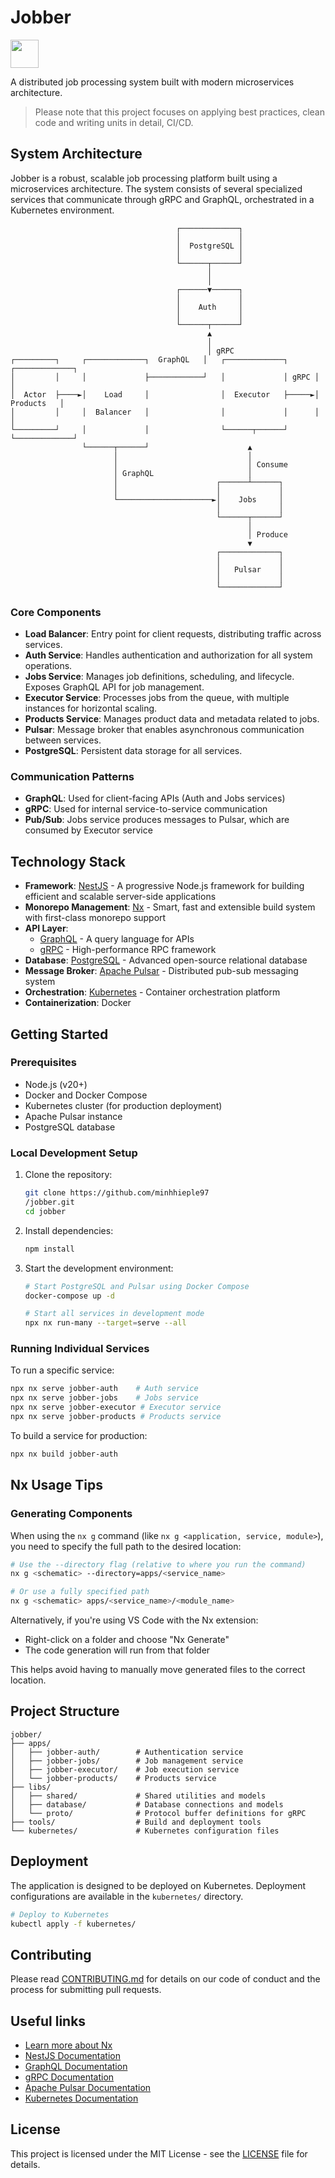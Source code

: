 # Jobber

<a alt="Nx logo" href="https://nx.dev" target="_blank" rel="noreferrer"><img src="https://raw.githubusercontent.com/nrwl/nx/master/images/nx-logo.png" width="45"></a>

A distributed job processing system built with modern microservices architecture.

> Please note that this project focuses on applying best practices, clean code and writing units in detail, CI/CD.

## System Architecture

Jobber is a robust, scalable job processing platform built using a microservices architecture. The system consists of several specialized services that communicate through gRPC and GraphQL, orchestrated in a Kubernetes environment.

```
                                     ┌─────────────┐
                                     │             │
                                     │  PostgreSQL │
                                     │             │
                                     └──────┬──────┘
                                            │
                                            │
                                     ┌──────▼──────┐
                                     │             │
                                     │    Auth     │
                                     │             │
                                     └──────┬──────┘
                                            ▲
                                            │
                                            │ gRPC
┌─────────┐     ┌─────────────┐  GraphQL   │   ┌─────────────┐      ┌─────────────┐
│         │     │             ├────────────┘   │             │ gRPC │             │
│  Actor  ├────►│    Load     │                │  Executor   ├─────►│  Products   │
│         │     │  Balancer   │                │             │      │             │
└─────────┘     │             │                └──────┬──────┘      └─────────────┘
                └──────┬──────┘                      ▲
                       │                             │
                       │                             │ Consume
                       │ GraphQL                     │
                       │                      ┌──────┴──────┐
                       │                      │             │
                       └─────────────────────►│    Jobs     │
                                              │             │
                                              └──────┬──────┘
                                                     │
                                                     │ Produce
                                                     ▼
                                              ┌─────────────┐
                                              │             │
                                              │   Pulsar    │
                                              │             │
                                              └─────────────┘
```

### Core Components

- **Load Balancer**: Entry point for client requests, distributing traffic across services.
- **Auth Service**: Handles authentication and authorization for all system operations.
- **Jobs Service**: Manages job definitions, scheduling, and lifecycle. Exposes GraphQL API for job management.
- **Executor Service**: Processes jobs from the queue, with multiple instances for horizontal scaling.
- **Products Service**: Manages product data and metadata related to jobs.
- **Pulsar**: Message broker that enables asynchronous communication between services.
- **PostgreSQL**: Persistent data storage for all services.

### Communication Patterns

- **GraphQL**: Used for client-facing APIs (Auth and Jobs services)
- **gRPC**: Used for internal service-to-service communication
- **Pub/Sub**: Jobs service produces messages to Pulsar, which are consumed by Executor service

## Technology Stack

- **Framework**: [NestJS](https://nestjs.com/) - A progressive Node.js framework for building efficient and scalable server-side applications
- **Monorepo Management**: [Nx](https://nx.dev/) - Smart, fast and extensible build system with first-class monorepo support
- **API Layer**:
  - [GraphQL](https://graphql.org/) - A query language for APIs
  - [gRPC](https://grpc.io/) - High-performance RPC framework
- **Database**: [PostgreSQL](https://www.postgresql.org/) - Advanced open-source relational database
- **Message Broker**: [Apache Pulsar](https://pulsar.apache.org/) - Distributed pub-sub messaging system
- **Orchestration**: [Kubernetes](https://kubernetes.io/) - Container orchestration platform
- **Containerization**: Docker

## Getting Started

### Prerequisites

- Node.js (v20+)
- Docker and Docker Compose
- Kubernetes cluster (for production deployment)
- Apache Pulsar instance
- PostgreSQL database

### Local Development Setup

1. Clone the repository:

   ```sh
   git clone https://github.com/minhhieple97
   /jobber.git
   cd jobber
   ```

2. Install dependencies:

   ```sh
   npm install
   ```

3. Start the development environment:

   ```sh
   # Start PostgreSQL and Pulsar using Docker Compose
   docker-compose up -d

   # Start all services in development mode
   npx nx run-many --target=serve --all
   ```

### Running Individual Services

To run a specific service:

```sh
npx nx serve jobber-auth    # Auth service
npx nx serve jobber-jobs    # Jobs service
npx nx serve jobber-executor # Executor service
npx nx serve jobber-products # Products service
```

To build a service for production:

```sh
npx nx build jobber-auth
```

## Nx Usage Tips

### Generating Components

When using the `nx g` command (like `nx g <application, service, module>`), you need to specify the full path to the desired location:

```sh
# Use the --directory flag (relative to where you run the command)
nx g <schematic> --directory=apps/<service_name>

# Or use a fully specified path
nx g <schematic> apps/<service_name>/<module_name>
```

Alternatively, if you're using VS Code with the Nx extension:

- Right-click on a folder and choose "Nx Generate"
- The code generation will run from that folder

This helps avoid having to manually move generated files to the correct location.

## Project Structure

```
jobber/
├── apps/
│   ├── jobber-auth/        # Authentication service
│   ├── jobber-jobs/        # Job management service
│   ├── jobber-executor/    # Job execution service
│   └── jobber-products/    # Products service
├── libs/
│   ├── shared/             # Shared utilities and models
│   ├── database/           # Database connections and models
│   └── proto/              # Protocol buffer definitions for gRPC
├── tools/                  # Build and deployment tools
└── kubernetes/             # Kubernetes configuration files
```

## Deployment

The application is designed to be deployed on Kubernetes. Deployment configurations are available in the `kubernetes/` directory.

```sh
# Deploy to Kubernetes
kubectl apply -f kubernetes/
```

## Contributing

Please read [CONTRIBUTING.md](CONTRIBUTING.md) for details on our code of conduct and the process for submitting pull requests.

## Useful links

- [Learn more about Nx](https://nx.dev/nx-api/nest?utm_source=nx_project&utm_medium=readme&utm_campaign=nx_projects)
- [NestJS Documentation](https://docs.nestjs.com/)
- [GraphQL Documentation](https://graphql.org/learn/)
- [gRPC Documentation](https://grpc.io/docs/)
- [Apache Pulsar Documentation](https://pulsar.apache.org/docs/en/standalone/)
- [Kubernetes Documentation](https://kubernetes.io/docs/home/)

## License

This project is licensed under the MIT License - see the [LICENSE](LICENSE) file for details.
